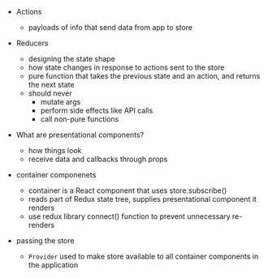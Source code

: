 - Actions
  - payloads of info that send data from app to store

- Reducers
  - designing the state shape 
  - how state changes in response to actions sent to the store 
  - pure function that takes the previous state and an action, and returns the next state 
  - should never 
    - mutate args
    - perform side effects like API calls 
    - call non-pure functions 

- What are presentational components?
  - how things look
  - receive data and callbacks through props 
- container componenets
  - container is a React component that uses store.subscribe()
  - reads part of Redux state tree, supplies presentational component it renders
  - use redux library connect() function to prevent unnecessary re-renders 
- passing the store
  - `Provider` used to make store available to all container components in the application 
